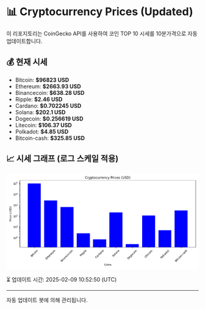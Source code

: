
# 📊 Cryptocurrency Prices (Updated)

이 리포지토리는 CoinGecko API를 사용하여 코인 TOP 10 시세를 10분가격으로 자동 업데이트합니다.

## 💰 현재 시세
- Bitcoin: **$96823 USD**
- Ethereum: **$2663.93 USD**
- Binancecoin: **$638.28 USD**
- Ripple: **$2.46 USD**
- Cardano: **$0.702245 USD**
- Solana: **$202.1 USD**
- Dogecoin: **$0.256619 USD**
- Litecoin: **$106.37 USD**
- Polkadot: **$4.85 USD**
- Bitcoin-cash: **$325.85 USD**

## 📈 시세 그래프 (로그 스케일 적용)
![Crypto Prices](crypto_prices.png)

⏳ 업데이트 시간: 2025-02-09 10:52:50 (UTC)

---
자동 업데이트 봇에 의해 관리됩니다.

